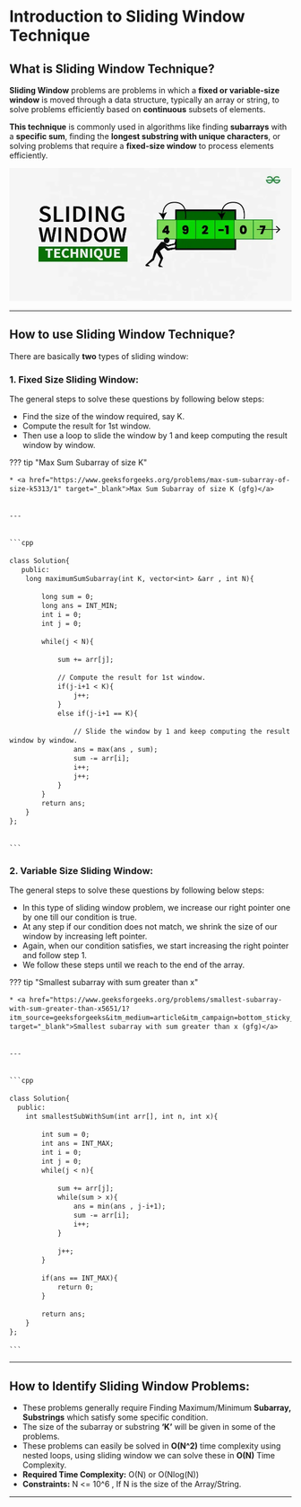 # Introduction to Sliding Window Technique

## What is Sliding Window Technique?

**Sliding Window** problems are problems in which a **fixed or variable-size window** is moved through a data structure, typically an array or string, to solve problems efficiently based on **continuous** subsets of elements.



**This technique** is commonly used in algorithms like finding **subarrays** with a **specific sum**, finding the **longest substring with unique characters**, or solving problems that require a **fixed-size window** to process elements efficiently.


![loading...](../../images/dsa/sliding_window/Sliding-Window-Technique-copy-(1).webp)


---

## How to use Sliding Window Technique?

There are basically **two** types of sliding window:


### 1. Fixed Size Sliding Window:


The general steps to solve these questions by following below steps:

* Find the size of the window required, say K.
* Compute the result for 1st window.
* Then use a loop to slide the window by 1 and keep computing the result window by window.


??? tip "Max Sum Subarray of size K"

    * <a href="https://www.geeksforgeeks.org/problems/max-sum-subarray-of-size-k5313/1" target="_blank">Max Sum Subarray of size K (gfg)</a>


    ---


    ```cpp

    class Solution{
       public:
        long maximumSumSubarray(int K, vector<int> &arr , int N){
            
            long sum = 0;
            long ans = INT_MIN;
            int i = 0;
            int j = 0;
            
            while(j < N){
                
                sum += arr[j];

                // Compute the result for 1st window.
                if(j-i+1 < K){
                    j++;
                }
                else if(j-i+1 == K){

                    // Slide the window by 1 and keep computing the result window by window.
                    ans = max(ans , sum);
                    sum -= arr[i];
                    i++;
                    j++;
                }
            }
            return ans;
        }
    };


    ```


### 2. Variable Size Sliding Window:


The general steps to solve these questions by following below steps:

* In this type of sliding window problem, we increase our right pointer one by one till our condition is true.
* At any step if our condition does not match, we shrink the size of our window by increasing left pointer.
* Again, when our condition satisfies, we start increasing the right pointer and follow step 1.
* We follow these steps until we reach to the end of the array.


??? tip "Smallest subarray with sum greater than x"

    * <a href="https://www.geeksforgeeks.org/problems/smallest-subarray-with-sum-greater-than-x5651/1?itm_source=geeksforgeeks&itm_medium=article&itm_campaign=bottom_sticky_on_article" target="_blank">Smallest subarray with sum greater than x (gfg)</a>


    ---


    ```cpp

    class Solution{
      public:
        int smallestSubWithSum(int arr[], int n, int x){
            
            int sum = 0;
            int ans = INT_MAX;
            int i = 0;
            int j = 0;
            while(j < n){
                
                sum += arr[j];
                while(sum > x){
                    ans = min(ans , j-i+1);
                    sum -= arr[i];
                    i++;
                }
                
                j++;
            }
            
            if(ans == INT_MAX){
                return 0;
            }
            
            return ans;
        }
    };

    ```

---


## How to Identify Sliding Window Problems:

* These problems generally require Finding Maximum/Minimum **Subarray, Substrings** which satisfy some specific condition.
* The size of the subarray or substring **‘K’** will be given in some of the problems.
* These problems can easily be solved in **O(N^2)** time complexity using nested loops, using sliding window we can solve these in **O(N)** Time Complexity.
* **Required Time Complexity:** O(N) or O(Nlog(N))
* **Constraints:** N <= 10^6 , If N is the size of the Array/String.


---

